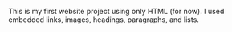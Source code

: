 This is my first website project using only HTML (for now). I used embedded links, images, headings, paragraphs, and lists.
